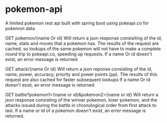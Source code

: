 # pokemon-api

A limited pokemon rest api built with spring boot using pokeapi.co for pokemon data

GET pokemon/{name Or id}
  Will return a json response consisiting of the id, name, stats and moves that a pokemon has.
  The results of the request are cached, so lookups of the same pokemon will not have to make
  a complete round trip to pokeapi.co, speeding up requests.
  If a name Or id doesn't exist, an error message is returned

GET attack/{name Or id}
  Will return a json reponse consisting of the id, name, power, accuracy, priority and power points (pp).
  The results of this request are also cached for faster subsequent lookups
  If a name Or Id doesn't exist, an error message is returned
  
GET battle?pokemon1={name or id}&pokemon2={name or id}
  Will return a json response consisting of the winner pokemon, loser pokemon, and the attacks
  issued during the battle in chronological order from first attack to last.
  If a name or Id of a pokemon doesn't exist, an error message is returned.




